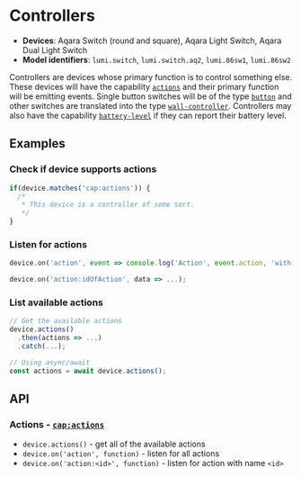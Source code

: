 # Controllers

* **Devices**: Aqara Switch (round and square), Aqara Light Switch, Aqara Dual Light Switch
* **Model identifiers**: `lumi.switch`, `lumi.switch.aq2`, `lumi.86sw1`, `lumi.86sw2`

Controllers are devices whose primary function is to control something else.
These devices will have the capability [`actions`][actions] and their primary
function will be emitting events. Single button switches will be of the type
[`button`][button] and other switches are translated into the type 
[`wall-controller`][wall-controller]. Controllers may also have the capability
[`battery-level`][battery-level] if they can report their battery level.

## Examples

### Check if device supports actions

```javascript
if(device.matches('cap:actions')) {
  /*
   * This device is a controller of some sort.
   */
}
```

### Listen for actions

```javascript
device.on('action', event => console.log('Action', event.action, 'with data', event.data));

device.on('action:idOfAction', data => ...);
```

### List available actions

```javascript
// Get the available actions
device.actions()
  .then(actions => ...)
  .catch(...);

// Using async/await
const actions = await device.actions();
```

## API

### Actions - [`cap:actions`][actions]

* `device.actions()` - get all of the available actions
* `device.on('action', function)` - listen for all actions
* `device.on('action:<id>', function)` - listen for action with name `<id>`

[actions]: http://abstract-things.readthedocs.io/en/latest/controllers/actions.html
[button]: http://abstract-things.readthedocs.io/en/latest/controllers/buttons.html
[wall-controller]: http://abstract-things.readthedocs.io/en/latest/controllers/wall-controllers.html
[battery-level]: http://abstract-things.readthedocs.io/en/latest/common/battery-level.html

